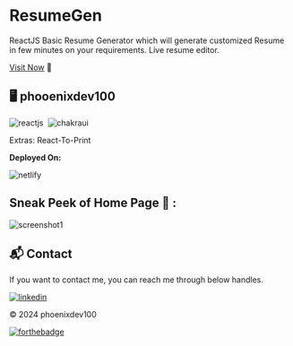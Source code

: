 # ResumeGen

ReactJS Basic Resume Generator which will generate customized Resume in few minutes on your requirements.
Live resume editor.

[Visit Now](https://resume-gen01.netlify.app/) 🚀

## 🖥️ phooenixdev100

![reactjs](https://img.shields.io/badge/React-20232A?style=for-the-badge&logo=react&logoColor=61DAFB)&nbsp;
![chakraui](https://img.shields.io/badge/Chakra--UI-319795?style=for-the-badge&logo=chakra-ui&logoColor=white)&nbsp;

Extras: React-To-Print

**Deployed On:**

![netlify](https://img.shields.io/badge/Netlify-00C7B7?style=for-the-badge&logo=netlify&logoColor=white)

## Sneak Peek of Home Page 🙈 :

![screenshot1](screenshot1.png)

<h2>📬 Contact</h2>

If you want to contact me, you can reach me through below handles.

[![linkedin](https://img.shields.io/badge/LinkedIn-0077B5?style=for-the-badge&logo=linkedin&logoColor=white)](https://www.linkedin.com/in/phoenixdev100)

© 2024 phoenixdev100

[![forthebadge](https://forthebadge.com/images/badges/built-with-love.svg)](https://forthebadge.com)
